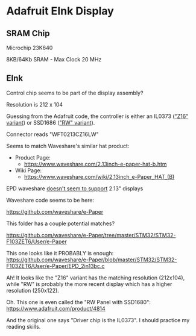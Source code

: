 # Adafruit EInk Display

## SRAM Chip

Microchip 23K640

8KB/64Kb SRAM - Max Clock 20 MHz

## EInk

Control chip seems to be part of the display assembly?

Resolution is 212 x 104

Guessing from the Adafruit code, the controller is either an IL0373 (["Z16" variant](https://github.com/adafruit/Adafruit_EPD/blob/master/src/panels/ThinkInk_213_Tricolor_Z16.h)) or SSD1686 (["RW" variant](https://github.com/adafruit/Adafruit_EPD/blob/master/src/panels/ThinkInk_213_Tricolor_RW.h)).

Connector reads "WFT0213CZ16LW"

Seems to match Waveshare's similar hat product:

* Product Page:
    * <https://www.waveshare.com/2.13inch-e-paper-hat-b.htm>
* Wiki Page:
    * <https://www.waveshare.com/wiki/2.13inch_e-Paper_HAT_(B)>

EPD waveshare [doesn't seem to support](https://docs.rs/epd-waveshare/0.4.0/epd_waveshare/) 2.13" displays

Waveshare code seems to be here:

<https://github.com/waveshare/e-Paper>

This folder has a couple potential matches?

<https://github.com/waveshare/e-Paper/tree/master/STM32/STM32-F103ZET6/User/e-Paper>

This one looks like it PROBABLY is enough: <https://github.com/waveshare/e-Paper/blob/master/STM32/STM32-F103ZET6/User/e-Paper/EPD_2in13bc.c>

Ah! It looks like the "Z16" variant has the matching resolution (212x104), while "RW" is probably the more recent display which has a higher resolution (250x122).

Oh. This one is even called the "RW Panel with SSD1680": <https://www.adafruit.com/product/4814>

And the original one says "Driver chip is the IL0373". I should practice my reading skills.
